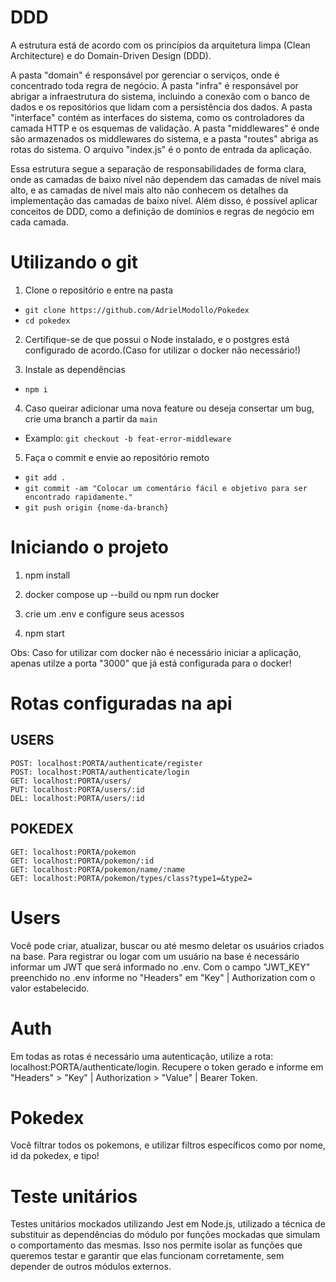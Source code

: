 # DDD

A estrutura está de acordo com os princípios da arquitetura limpa (Clean Architecture) e do Domain-Driven Design (DDD).

A pasta "domain" é responsável por gerenciar o serviços, onde é concentrado toda regra de negócio. A pasta "infra" é responsável por abrigar a infraestrutura do sistema, incluindo a conexão com o banco de dados e os repositórios que lidam com a persistência dos dados. A pasta "interface" contém as interfaces do sistema, como os controladores da camada HTTP e os esquemas de validação. A pasta "middlewares" é onde são armazenados os middlewares do sistema, e a pasta "routes" abriga as rotas do sistema. O arquivo "index.js" é o ponto de entrada da aplicação.

Essa estrutura segue a separação de responsabilidades de forma clara, onde as camadas de baixo nível não dependem das camadas de nível mais alto, e as camadas de nível mais alto não conhecem os detalhes da implementação das camadas de baixo nível. Além disso, é possível aplicar conceitos de DDD, como a definição de domínios e regras de negócio em cada camada.

# Utilizando o git

1. Clone o repositório e entre na pasta
- `git clone https://github.com/AdrielModollo/Pokedex`
- `cd pokedex`

2. Certifique-se de que possui o Node instalado, e o postgres está configurado de acordo.(Caso for utilizar o docker não necessário!)

3. Instale as dependências
- `npm i`

4. Caso queirar adicionar uma nova feature ou deseja consertar um bug, crie uma branch a partir da `main`
- Examplo: `git checkout -b feat-error-middleware`

5. Faça o commit e envie ao repositório remoto
- `git add .`
- `git commit -am "Colocar um comentário fácil e objetivo para ser encontrado rapidamente."`
- `git push origin {nome-da-branch}`

# Iniciando o projeto

1. npm install

2. docker compose up --build ou npm run docker

3. crie um .env e configure seus acessos

4. npm start

Obs: Caso for utilizar com docker não é necessário iniciar a aplicação, apenas utilze a porta "3000" que já está configurada para o docker!

# Rotas configuradas na api

## USERS

    POST: localhost:PORTA/authenticate/register
    POST: localhost:PORTA/authenticate/login
    GET: localhost:PORTA/users/
    PUT: localhost:PORTA/users/:id
    DEL: localhost:PORTA/users/:id

## POKEDEX
    GET: localhost:PORTA/pokemon
    GET: localhost:PORTA/pokemon/:id
    GET: localhost:PORTA/pokemon/name/:name
    GET: localhost:PORTA/pokemon/types/class?type1=&type2=


# Users

Você pode criar, atualizar, buscar ou até mesmo deletar os usuários criados na base. Para registrar ou logar com um usuário na base é necessário informar um JWT que será informado no .env. Com o campo "JWT_KEY" preenchido no .env informe no "Headers" em "Key" | Authorization com o valor estabelecido.

# Auth

Em todas as rotas é necessário uma autenticação, utilize a rota: localhost:PORTA/authenticate/login. Recupere o token
gerado e informe em "Headers" > "Key" | Authorization > "Value" | Bearer Token.

# Pokedex

Você filtrar todos os pokemons, e utilizar filtros específicos como por nome, id da pokedex, e tipo!

# Teste unitários

Testes unitários mockados utilizando Jest em Node.js, utilizado a técnica de substituir as dependências do módulo por funções mockadas que simulam o comportamento das mesmas. Isso nos permite isolar as funções que queremos testar e garantir que elas funcionam corretamente, sem depender de outros módulos externos.



